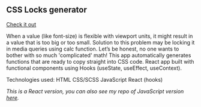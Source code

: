 ## CSS Locks generator

[Check it out](https://mjaskowska.github.io/CSS-locks-react)

When a value (like font-size) is flexible with viewport units, it might result in a value that is too big or too small. Solution to this problem may be locking it in media queries using calc function. Let’s be honest, no one wants to bother with so much 'complicated' math! This app automatically generates functions that are ready to copy straight into CSS code.
React app built with functional components using Hooks (useState, useEffect, useContext).

Technologies used:
HTML
CSS/SCSS
JavaScript
React (hooks)



_This is a React version, you can also see my repo of JavaScript version [here](https://github.com/mjaskowska/CSS-locks-javascript.git)._
